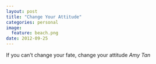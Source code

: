 ```yaml
---
layout: post
title: "Change Your Attitude"
categories: personal
image:
  feature: beach.png
date: 2012-09-25
---
```

If you can’t change your fate, change your attitude
_Amy Tan_
